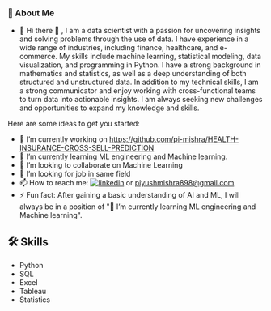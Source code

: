 

### 🚀 About Me
* 🔭 Hi there 👋 , I am a data scientist with a passion for uncovering insights and solving problems through the use of data. I have experience in a wide range of industries, including finance, healthcare, and e-commerce. My skills include machine learning, statistical modeling, data visualization, and programming in Python. I have a strong background in mathematics and statistics, as well as a deep understanding of both structured and unstructured data. In addition to my technical skills, I am a strong communicator and enjoy working with cross-functional teams to turn data into actionable insights. I am always seeking new challenges and opportunities to expand my knowledge and skills.


Here are some ideas to get you started:

- 🔭 I’m currently working on https://github.com/pi-mishra/HEALTH-INSURANCE-CROSS-SELL-PREDICTION
- 🌱 I’m currently learning ML engineering and Machine learning.
- 👯 I’m looking to collaborate on Machine Learning 
- 🤔 I’m looking for job in same field
- 📫 How to reach me: [![linkedin](https://img.shields.io/badge/linkedin-0A66C2?style=for-the-badge&logo=linkedin&logoColor=white)](https://www.linkedin.com/in/piyush-mishra-2a15871b0/) or piyushmishra898@gmail.com
- ⚡ Fun fact: After gaining a basic understanding of AI and ML, I will always be in a position of "🌱 I’m currently learning ML engineering and Machine learning".

## 🛠 Skills
* Python 
* SQL
* Excel
* Tableau
* Statistics
